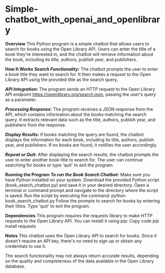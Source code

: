 # Simple-chatbot_with_openai_and_openlibrary

**Overview**
This Python program is a simple chatbot that allows users to search for books using the Open Library API. Users can enter the title of a book they're interested in, and the chatbot will retrieve information about the book, including its title, authors, publish year, and publishers.

**How It Works**
_**Search Functionality:**_ The chatbot prompts the user to enter a book title they want to search for. It then makes a request to the Open Library API using the provided title as the search query.

_**API Integration:**_ The program sends an HTTP request to the Open Library API endpoint https://openlibrary.org/search.json, passing the user's query as a parameter.

_**Processing Response:**_ The program receives a JSON response from the API, which contains information about the books matching the search query. It extracts relevant data such as the title, authors, publish year, and publishers from the response.

_**Display Results:**_ If books matching the query are found, the chatbot displays the information for each book, including its title, authors, publish year, and publishers. If no books are found, it notifies the user accordingly.

_**Repeat or Quit:**_ After displaying the search results, the chatbot prompts the user to enter another book title to search for. The user can continue searching for books or type 'quit' to exit the program.

**Running the Program**
**_To run the Book Search Chatbot:_**
Make sure you have Python installed on your system.
Download the provided Python script (book_search_chatbot.py) and save it in your desired directory.
Open a terminal or command prompt and navigate to the directory where the script is saved.
Run the script by executing the command: python book_search_chatbot.py
Follow the prompts to search for books by entering their titles. Type 'quit' to exit the program.

**Dependencies**
This program requires the requests library to make HTTP requests to the Open Library API. You can install it using pip:
Copy code
pip install requests

**Notes**
This chatbot uses the Open Library API to search for books. Since it doesn't require an API key, there's no need to sign up or obtain any credentials to use it.

The search functionality may not always return accurate results, depending on the quality and completeness of the data available in the Open Library database.
